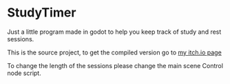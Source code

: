 # StudyTimer

Just a little program made in godot to help you keep track of study and rest sessions.

This is the source project, to get the compiled version go to [my itch.io page](https://diogohex.itch.io/study-timer)

To change the length of the sessions please change the main scene Control node script.

